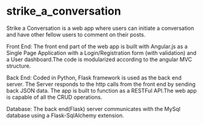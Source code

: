 # strike_a_conversation
Strike a Conversation is a web app where users can initiate  a conversation and have other fellow users to comment on their posts. 

Front End:
The front end part of the web app is built with Angular.js as a Single Page Application with a Login/Registration form (with validation) and a 
User dashboard.The code is modularized according to the angular MVC structure.

Back End:
Coded in Python, Flask framework is used as the back end server. The Server responds to the http calls from the front end by sending back JSON data.
The app is built to function as a RESTFul API.The web app is capable of all the CRUD operations.

Database:
The back end(Flask) server communicates with the MySql database using a Flask-SqlAlchemy extension. 

